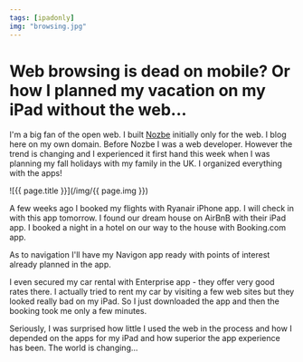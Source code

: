 ```yaml
---
tags: [ipadonly]
img: "browsing.jpg"
---
```


# Web browsing is dead on mobile? Or how I planned my vacation on my iPad without the web...

I'm a big fan of the open web. I built [Nozbe][n] initially only for the web. I blog here on my own domain. Before Nozbe I was a web developer. However the trend is changing and I experienced it first hand this week when I was planning my fall holidays with my family in the UK. I organized everything with the apps!

<!--More-->

![{{ page.title }}](/img/{{ page.img }})

A few weeks ago I booked my flights with Ryanair iPhone app. I will check in with this app tomorrow. I found our dream house on AirBnB with their iPad app. I booked a night in a hotel on our way to the house with Booking.com app.

As to navigation I'll have my Navigon app ready with points of interest already planned in the app.

I even secured my car rental with Enterprise app - they offer very good rates there. I actually tried to rent my car by visiting a few web sites but they looked really bad on my iPad. So I just downloaded the app and then the booking took me only a few minutes.

Seriously, I was surprised how little I used the web in the process and how I depended on the apps for my iPad and how superior the app experience has been. The world is changing...


[tp]: http://thepodcast.fm
[i]: http://iMagazine.pl
[d]: http://db.tt/kD7Liux
[e]: /how-i-use-evernote
[p]: /passion
[n]: https://michael.gratis/nozbe
[io]: https://michael.gratis/ipadonly/
[pm]: http://productivemag.com/
[s]: /show
[t]: http://twitter.com/MSliwinski